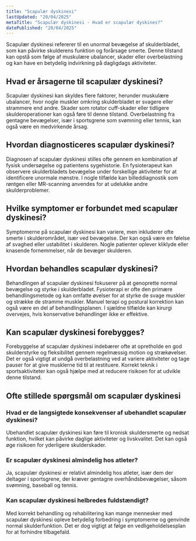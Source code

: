```yaml
---
title: "Scapulær dyskinesi"
lastUpdated: "20/04/2025"
metaTitle: "Scapulær dyskinesi - Hvad er scapulær dyskines?"
datePublished: "20/04/2025"
---
```


Scapulær dyskinesi refererer til en unormal bevægelse af skulderbladet, som kan påvirke skulderens funktion og forårsage smerte. Denne tilstand kan opstå som følge af muskulære ubalancer, skader eller overbelastning og kan have en betydelig indvirkning på dagligdags aktiviteter.

## Hvad er årsagerne til scapulær dyskinesi?

Scapulær dyskinesi kan skyldes flere faktorer, herunder muskulære ubalancer, hvor nogle muskler omkring skulderbladet er svagere eller strammere end andre. Skader som rotator cuff-skader eller tidligere skulderoperationer kan også føre til denne tilstand. Overbelastning fra gentagne bevægelser, især i sportsgrene som svømning eller tennis, kan også være en medvirkende årsag.

## Hvordan diagnosticeres scapulær dyskinesi?

Diagnosen af scapulær dyskinesi stilles ofte gennem en kombination af fysisk undersøgelse og patientens sygehistorie. En fysioterapeut kan observere skulderbladets bevægelse under forskellige aktiviteter for at identificere unormale mønstre. I nogle tilfælde kan billeddiagnostik som røntgen eller MR-scanning anvendes for at udelukke andre skulderproblemer.

## Hvilke symptomer er forbundet med scapulær dyskinesi?

Symptomerne på scapulær dyskinesi kan variere, men inkluderer ofte smerte i skulderområdet, især ved bevægelse. Der kan også være en følelse af svaghed eller ustabilitet i skulderen. Nogle patienter oplever kliklyde eller knasende fornemmelser, når de bevæger skulderen.

## Hvordan behandles scapulær dyskinesi?

Behandlingen af scapulær dyskinesi fokuserer på at genoprette normal bevægelse og styrke i skulderbladet. Fysioterapi er ofte den primære behandlingsmetode og kan omfatte øvelser for at styrke de svage muskler og strække de stramme muskler. Manuel terapi og postural korrektion kan også være en del af behandlingsplanen. I sjældne tilfælde kan kirurgi overvejes, hvis konservative behandlinger ikke er effektive.

## Kan scapulær dyskinesi forebygges?

Forebyggelse af scapulær dyskinesi indebærer ofte at opretholde en god skulderstyrke og fleksibilitet gennem regelmæssig motion og strækøvelser. Det er også vigtigt at undgå overbelastning ved at variere aktiviteter og tage pauser for at give musklerne tid til at restituere. Korrekt teknik i sportsaktiviteter kan også hjælpe med at reducere risikoen for at udvikle denne tilstand.

## Ofte stillede spørgsmål om scapulær dyskinesi

### Hvad er de langsigtede konsekvenser af ubehandlet scapulær dyskinesi?

Ubehandlet scapulær dyskinesi kan føre til kronisk skuldersmerte og nedsat funktion, hvilket kan påvirke daglige aktiviteter og livskvalitet. Det kan også øge risikoen for yderligere skulderskader.

### Er scapulær dyskinesi almindelig hos atleter?

Ja, scapulær dyskinesi er relativt almindelig hos atleter, især dem der deltager i sportsgrene, der kræver gentagne overhåndsbevægelser, såsom svømning, baseball og tennis.

### Kan scapulær dyskinesi helbredes fuldstændigt?

Med korrekt behandling og rehabilitering kan mange mennesker med scapulær dyskinesi opleve betydelig forbedring i symptomerne og genvinde normal skulderfunktion. Det er dog vigtigt at følge en vedligeholdelsesplan for at forhindre tilbagefald.
